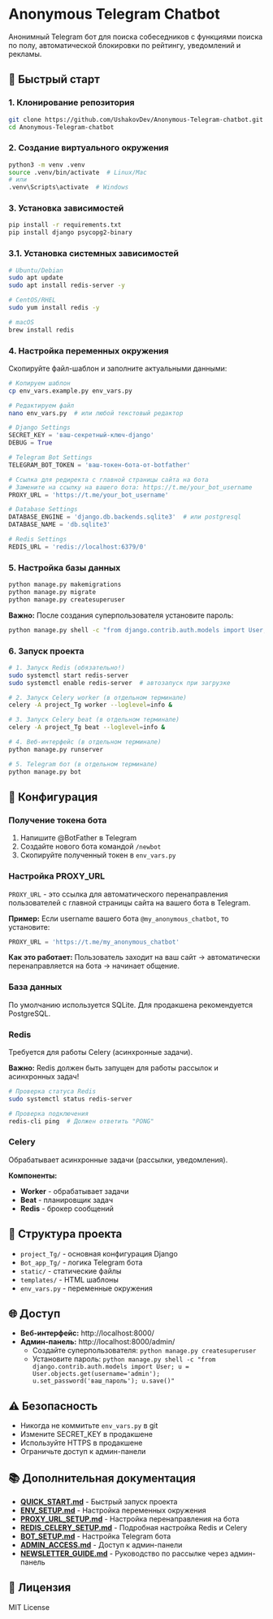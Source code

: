 # Anonymous Telegram Chatbot

Анонимный Telegram бот для поиска собеседников с функциями поиска по полу, автоматической блокировки по рейтингу, уведомлений и рекламы.

## 🚀 Быстрый старт

### 1. Клонирование репозитория
```bash
git clone https://github.com/UshakovDev/Anonymous-Telegram-chatbot.git
cd Anonymous-Telegram-chatbot
```

### 2. Создание виртуального окружения
```bash
python3 -m venv .venv
source .venv/bin/activate  # Linux/Mac
# или
.venv\Scripts\activate  # Windows
```

### 3. Установка зависимостей
```bash
pip install -r requirements.txt
pip install django psycopg2-binary
```

### 3.1. Установка системных зависимостей
```bash
# Ubuntu/Debian
sudo apt update
sudo apt install redis-server -y

# CentOS/RHEL
sudo yum install redis -y

# macOS
brew install redis
```

### 4. Настройка переменных окружения
Скопируйте файл-шаблон и заполните актуальными данными:

```bash
# Копируем шаблон
cp env_vars.example.py env_vars.py

# Редактируем файл
nano env_vars.py  # или любой текстовый редактор
```

```python
# Django Settings
SECRET_KEY = 'ваш-секретный-ключ-django'
DEBUG = True

# Telegram Bot Settings
TELEGRAM_BOT_TOKEN = 'ваш-токен-бота-от-botfather'

# Ссылка для редиректа с главной страницы сайта на бота
# Замените на ссылку на вашего бота: https://t.me/your_bot_username
PROXY_URL = 'https://t.me/your_bot_username'

# Database Settings
DATABASE_ENGINE = 'django.db.backends.sqlite3'  # или postgresql
DATABASE_NAME = 'db.sqlite3'

# Redis Settings
REDIS_URL = 'redis://localhost:6379/0'
```

### 5. Настройка базы данных
```bash
python manage.py makemigrations
python manage.py migrate
python manage.py createsuperuser
```

**Важно:** После создания суперпользователя установите пароль:
```bash
python manage.py shell -c "from django.contrib.auth.models import User; u = User.objects.get(username='admin'); u.set_password('ваш_пароль'); u.save()"
```

### 6. Запуск проекта
```bash
# 1. Запуск Redis (обязательно!)
sudo systemctl start redis-server
sudo systemctl enable redis-server  # автозапуск при загрузке

# 2. Запуск Celery worker (в отдельном терминале)
celery -A project_Tg worker --loglevel=info &

# 3. Запуск Celery beat (в отдельном терминале)
celery -A project_Tg beat --loglevel=info &

# 4. Веб-интерфейс (в отдельном терминале)
python manage.py runserver

# 5. Telegram бот (в отдельном терминале)
python manage.py bot
```

## 🔧 Конфигурация

### Получение токена бота
1. Напишите @BotFather в Telegram
2. Создайте нового бота командой `/newbot`
3. Скопируйте полученный токен в `env_vars.py`

### Настройка PROXY_URL
`PROXY_URL` - это ссылка для автоматического перенаправления пользователей с главной страницы сайта на вашего бота в Telegram.

**Пример:** Если username вашего бота `@my_anonymous_chatbot`, то установите:
```python
PROXY_URL = 'https://t.me/my_anonymous_chatbot'
```

**Как это работает:** Пользователь заходит на ваш сайт → автоматически перенаправляется на бота → начинает общение.

### База данных
По умолчанию используется SQLite. Для продакшена рекомендуется PostgreSQL.

### Redis
Требуется для работы Celery (асинхронные задачи).

**Важно:** Redis должен быть запущен для работы рассылок и асинхронных задач!

```bash
# Проверка статуса Redis
sudo systemctl status redis-server

# Проверка подключения
redis-cli ping  # Должен ответить "PONG"
```

### Celery
Обрабатывает асинхронные задачи (рассылки, уведомления).

**Компоненты:**
- **Worker** - обрабатывает задачи
- **Beat** - планировщик задач
- **Redis** - брокер сообщений

## 📁 Структура проекта

- `project_Tg/` - основная конфигурация Django
- `Bot_app_Tg/` - логика Telegram бота
- `static/` - статические файлы
- `templates/` - HTML шаблоны
- `env_vars.py` - переменные окружения

## 🌐 Доступ

- **Веб-интерфейс:** http://localhost:8000/
- **Админ-панель:** http://localhost:8000/admin/
  - Создайте суперпользователя: `python manage.py createsuperuser`
  - Установите пароль: `python manage.py shell -c "from django.contrib.auth.models import User; u = User.objects.get(username='admin'); u.set_password('ваш_пароль'); u.save()"`

## ⚠️ Безопасность

- Никогда не коммитьте `env_vars.py` в git
- Измените SECRET_KEY в продакшене
- Используйте HTTPS в продакшене
- Ограничьте доступ к админ-панели

## 📚 Дополнительная документация

- **[QUICK_START.md](QUICK_START.md)** - Быстрый запуск проекта
- **[ENV_SETUP.md](ENV_SETUP.md)** - Настройка переменных окружения
- **[PROXY_URL_SETUP.md](PROXY_URL_SETUP.md)** - Настройка перенаправления на бота
- **[REDIS_CELERY_SETUP.md](REDIS_CELERY_SETUP.md)** - Подробная настройка Redis и Celery
- **[BOT_SETUP.md](BOT_SETUP.md)** - Настройка Telegram бота
- **[ADMIN_ACCESS.md](ADMIN_ACCESS.md)** - Доступ к админ-панели
- **[NEWSLETTER_GUIDE.md](NEWSLETTER_GUIDE.md)** - Руководство по рассылке через админ-панель

## 📝 Лицензия

MIT License
